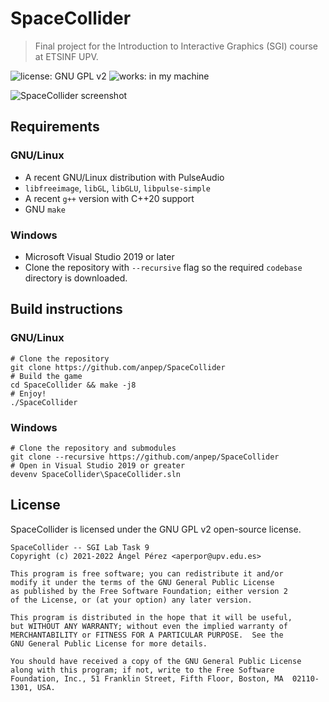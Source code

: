 # SpaceCollider
> Final project for the Introduction to Interactive Graphics (SGI) course at ETSINF UPV.

![license: GNU GPL v2](https://img.shields.io/badge/license-GNU_GPL_v2-brightgreen.svg)
![works: in my machine](https://img.shields.io/badge/works-in_my_machine-brightgreen.svg)

![SpaceCollider screenshot](https://raw.githubusercontent.com/anpep/SpaceCollider/master/screenshot.png)

## Requirements
### GNU/Linux
- A recent GNU/Linux distribution with PulseAudio
- `libfreeimage`, `libGL`, `libGLU`, `libpulse-simple`
- A recent `g++` version with C++20 support
- GNU `make`

### Windows
- Microsoft Visual Studio 2019 or later
- Clone the repository with `--recursive` flag so the required `codebase` directory is downloaded.

## Build instructions
### GNU/Linux
```
# Clone the repository
git clone https://github.com/anpep/SpaceCollider
# Build the game
cd SpaceCollider && make -j8
# Enjoy!
./SpaceCollider
```

### Windows
```
# Clone the repository and submodules
git clone --recursive https://github.com/anpep/SpaceCollider
# Open in Visual Studio 2019 or greater
devenv SpaceCollider\SpaceCollider.sln
```

## License
SpaceCollider is licensed under the GNU GPL v2 open-source license.
```
SpaceCollider -- SGI Lab Task 9
Copyright (c) 2021-2022 Ángel Pérez <aperpor@upv.edu.es>

This program is free software; you can redistribute it and/or
modify it under the terms of the GNU General Public License
as published by the Free Software Foundation; either version 2
of the License, or (at your option) any later version.

This program is distributed in the hope that it will be useful,
but WITHOUT ANY WARRANTY; without even the implied warranty of
MERCHANTABILITY or FITNESS FOR A PARTICULAR PURPOSE.  See the
GNU General Public License for more details.

You should have received a copy of the GNU General Public License
along with this program; if not, write to the Free Software
Foundation, Inc., 51 Franklin Street, Fifth Floor, Boston, MA  02110-1301, USA.
```